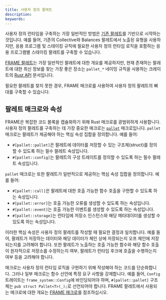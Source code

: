 ```yaml
---
title: 사용자 정의 팔레트
description:
keywords:
---
```


사용자 정의 런타임을 구축하는 가장 일반적인 방법은 [기존 팔레트](/reference/frame-pallets/)를 기반으로 시작하는 것입니다.
예를 들어, 기존의 Collective와 Balances 팔레트에서 노출된 유형을 사용하지만, 응용 프로그램 및 스테이킹 규칙에 필요한 사용자 정의 런타임 로직을 포함하는 응용 프로그램별 스테이킹 팔레트를 구축할 수 있습니다.

[FRAME 팔레트](/reference/frame-pallets)는 가장 일반적인 팔레트에 대한 개요를 제공하지만, 현재 존재하는 팔레트에 대한 최신 정보를 찾는 가장 좋은 장소는 `pallet_*` 네이밍 규칙을 사용하는 크레이트의 [Rust API](/reference/rust-api/) 문서입니다.

필요한 팔레트를 찾지 못한 경우, FRAME 매크로를 사용하여 사용자 정의 팔레트의 뼈대를 구축할 수 있습니다.

## 팔레트 매크로와 속성

FRAME은 복잡한 코드 블록을 캡슐화하기 위해 Rust 매크로를 광범위하게 사용합니다.
사용자 정의 팔레트를 구축하는 데 가장 중요한 매크로는 [`pallet`](https://paritytech.github.io/substrate/master/frame_support/attr.pallet.html) 매크로입니다.
`pallet` 매크로는 팔레트가 제공해야 하는 핵심 속성 집합을 정의합니다.
예를 들어:

- `#[pallet::pallet]`은 팔레트에 데이터를 저장할 수 있는 구조체(struct)를 정의할 수 있도록 하는 필수 팔레트 속성입니다.
- `#[pallet::config]`는 팔레트의 구성 트레이트를 정의할 수 있도록 하는 필수 팔레트 속성입니다.

`pallet` 매크로는 또한 팔레트가 일반적으로 제공하는 핵심 속성 집합을 정의합니다.
예를 들어:

- `#[pallet::call]`은 팔레트에 대한 호출 가능한 함수 호출을 구현할 수 있도록 하는 속성입니다.
- `#[pallet::error]`는 호출 가능한 오류를 생성할 수 있도록 하는 속성입니다.
- `#[pallet::event]`는 호출 가능한 이벤트를 생성할 수 있도록 하는 속성입니다.
- `#[pallet::storage]`는 런타임에 저장소 인스턴스와 해당 메타데이터를 생성할 수 있도록 하는 속성입니다.

이러한 핵심 속성은 사용자 정의 팔레트를 작성할 때 필요한 결정과 일치합니다.
예를 들어, 팔레트가 저장하는 데이터와 해당 데이터가 체인 상에 저장되는지 오프 체인에 저장되는지를 고려해야 합니다.
또한 팔레트가 노출하는 호출 가능한 함수와 해당 함수 호출이 원자적으로 저장소를 수정하는지 여부, 팔레트가 런타임 후크에 호출을 수행하는지 여부 등을 고려해야 합니다.

매크로는 사용자 정의 런타임 로직을 구현하기 위해 작성해야 하는 코드를 단순화합니다.
그러나 일부 매크로는 함수 선언에 특정 요구 사항을 강제합니다.
예를 들어, `Config` 트레이트는 `frame_system::Config`에 바인딩되어야 하며, `#[pallet::pallet]` 구조체는 `pub struct Pallet<T>(_);`로 선언되어야 합니다.
FRAME 팔레트에서 사용되는 매크로에 대한 개요는 [FRAME 매크로](/reference/frame-macros/)를 참조하십시오.

<!-- ## 유용한 FRAME 트레이트

- Pallet Origin
- Origins: EnsureOrigin, EnsureOneOf
  ...

## 런타임 구현

팔레트를 작성하고 런타임에 구현하는 것은 서로 밀접하게 관련되어 있습니다.
팔레트의 `Config` 트레이트는 `Runtime`에 구현되며, 이는 `construct_runtime` 매크로에서 구현된 모든 팔레트를 컴파일하는 데 사용되는 특수한 구조체입니다.

- [`parameter_types`](https://paritytech.github.io/substrate/master/frame_support/macro.parameter_types.html) 및 [`ord_parameter_types`](https://paritytech.github.io/substrate/master/frame_support/macro.ord_parameter_types.html) 매크로는 구성 가능한 팔레트 상수에 값을 전달하는 데 유용합니다.
- [기타 고려 사항, 예를 들어 no_std]
- 최소한의 런타임 참조
- 사이드 체인 아키텍처 참조
- API 엔드포인트: on_initialize, off_chain workers ?

기본 및 중급 사용 설명서로 연결되는 내용을 작성하십시오. -->
